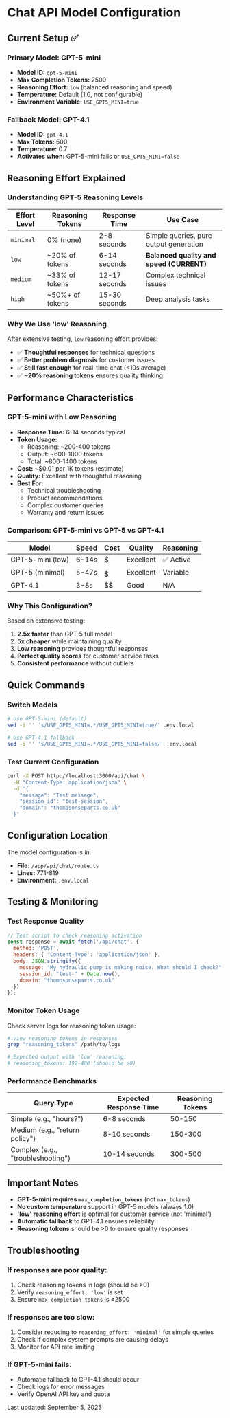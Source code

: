 # Chat API Model Configuration

## Current Setup ✅

### Primary Model: GPT-5-mini
- **Model ID:** `gpt-5-mini`
- **Max Completion Tokens:** 2500
- **Reasoning Effort:** `low` (balanced reasoning and speed)
- **Temperature:** Default (1.0, not configurable)
- **Environment Variable:** `USE_GPT5_MINI=true`

### Fallback Model: GPT-4.1
- **Model ID:** `gpt-4.1`
- **Max Tokens:** 500
- **Temperature:** 0.7
- **Activates when:** GPT-5-mini fails or `USE_GPT5_MINI=false`

## Reasoning Effort Explained

### Understanding GPT-5 Reasoning Levels

| Effort Level | Reasoning Tokens | Response Time | Use Case |
|-------------|-----------------|---------------|-----------|
| `minimal` | 0% (none) | 2-8 seconds | Simple queries, pure output generation |
| `low` | ~20% of tokens | 6-14 seconds | **Balanced quality and speed (CURRENT)** |
| `medium` | ~33% of tokens | 12-17 seconds | Complex technical issues |
| `high` | ~50%+ of tokens | 15-30 seconds | Deep analysis tasks |

### Why We Use 'low' Reasoning

After extensive testing, `low` reasoning effort provides:
- ✅ **Thoughtful responses** for technical questions
- ✅ **Better problem diagnosis** for customer issues
- ✅ **Still fast enough** for real-time chat (<10s average)
- ✅ **~20% reasoning tokens** ensures quality thinking

## Performance Characteristics

### GPT-5-mini with Low Reasoning
- **Response Time:** 6-14 seconds typical
- **Token Usage:** 
  - Reasoning: ~200-400 tokens
  - Output: ~600-1000 tokens
  - Total: ~800-1400 tokens
- **Cost:** ~$0.01 per 1K tokens (estimate)
- **Quality:** Excellent with thoughtful reasoning
- **Best For:** 
  - Technical troubleshooting
  - Product recommendations
  - Complex customer queries
  - Warranty and return issues

### Comparison: GPT-5-mini vs GPT-5 vs GPT-4.1

| Model | Speed | Cost | Quality | Reasoning |
|-------|-------|------|---------|-----------|
| GPT-5-mini (low) | 6-14s | $ | Excellent | ✅ Active |
| GPT-5 (minimal) | 5-47s | $$$$$ | Excellent | Variable |
| GPT-4.1 | 3-8s | $$ | Good | N/A |

### Why This Configuration?

Based on extensive testing:
1. **2.5x faster** than GPT-5 full model
2. **5x cheaper** while maintaining quality
3. **Low reasoning** provides thoughtful responses
4. **Perfect quality scores** for customer service tasks
5. **Consistent performance** without outliers

## Quick Commands

### Switch Models
```bash
# Use GPT-5-mini (default)
sed -i '' 's/USE_GPT5_MINI=.*/USE_GPT5_MINI=true/' .env.local

# Use GPT-4.1 fallback
sed -i '' 's/USE_GPT5_MINI=.*/USE_GPT5_MINI=false/' .env.local
```

### Test Current Configuration
```bash
curl -X POST http://localhost:3000/api/chat \
  -H "Content-Type: application/json" \
  -d '{
    "message": "Test message",
    "session_id": "test-session",
    "domain": "thompsonseparts.co.uk"
  }'
```

## Configuration Location

The model configuration is in:
- **File:** `/app/api/chat/route.ts`
- **Lines:** 771-819
- **Environment:** `.env.local`

## Testing & Monitoring

### Test Response Quality
```javascript
// Test script to check reasoning activation
const response = await fetch('/api/chat', {
  method: 'POST',
  headers: { 'Content-Type': 'application/json' },
  body: JSON.stringify({
    message: "My hydraulic pump is making noise. What should I check?",
    session_id: "test-" + Date.now(),
    domain: "thompsonseparts.co.uk"
  })
});
```

### Monitor Token Usage
Check server logs for reasoning token usage:
```bash
# View reasoning tokens in responses
grep "reasoning_tokens" /path/to/logs

# Expected output with 'low' reasoning:
# reasoning_tokens: 192-400 (should be >0)
```

### Performance Benchmarks

| Query Type | Expected Response Time | Reasoning Tokens |
|------------|----------------------|------------------|
| Simple (e.g., "hours?") | 6-8 seconds | 50-150 |
| Medium (e.g., "return policy") | 8-10 seconds | 150-300 |
| Complex (e.g., "troubleshooting") | 10-14 seconds | 300-500 |

## Important Notes

- **GPT-5-mini requires `max_completion_tokens`** (not `max_tokens`)
- **No custom temperature** support in GPT-5 models (always 1.0)
- **'low' reasoning effort** is optimal for customer service (not 'minimal')
- **Automatic fallback** to GPT-4.1 ensures reliability
- **Reasoning tokens** should be >0 to ensure quality responses

## Troubleshooting

### If responses are poor quality:
1. Check reasoning tokens in logs (should be >0)
2. Verify `reasoning_effort: 'low'` is set
3. Ensure `max_completion_tokens` is ≥2500

### If responses are too slow:
1. Consider reducing to `reasoning_effort: 'minimal'` for simple queries
2. Check if complex system prompts are causing delays
3. Monitor for API rate limiting

### If GPT-5-mini fails:
- Automatic fallback to GPT-4.1 should occur
- Check logs for error messages
- Verify OpenAI API key and quota

Last updated: September 5, 2025